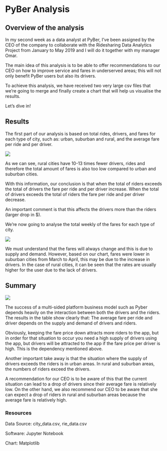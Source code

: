 # PyBer Analysis

## Overview of the analysis 

In my second week as a data analyst at PyBer, I’ve been assigned by the CEO of the company to collaborate with the Ridesharing Data Analytics Project from January to May 2019 and I will do it together with my manager Omar.

The main idea of this analysis is to be able to offer recommendations to our CEO on how to improve service and fares in underserved areas; this will not only benefit PyBer users but also its drivers.

To achieve this analysis, we have received two very large csv files that we’re going to merge and finally create a chart that will help us visualise the results.

Let’s dive in!

## Results

The first part of our analysis is based on total rides, drivers, and fares for each type of city, such as: urban, suburban and rural, and the average fare per ride and per driver.

![](totals.png)

As we can see, rural cities have 10-13 times fewer drivers, rides and therefore the total amount of fares is also too low compared to urban and suburban cities.

With this information, our conclusion is that when the total of riders exceeds the total of drivers the fare per ride and per driver increase.  When the total of drivers exceeds the total of riders the fare per ride and per driver decrease. 

An important comment is that this affects the drivers more than the riders (larger drop in $).

We’re now going to analyse the total weekly of the fares for each type of city.

![](weekly.png)

We must understand that the fares will always change and this is due to supply and demand. However, based on our chart, fares were lower in suburban cities from March to April, this may be due to the increase in drivers. In the case of rural cities, it can be seen that the rates are usually higher for the user due to the lack of drivers.
## Summary

![](chart.png)

The success of a multi-sided platform business model such as Pyber depends heavily on the interaction between both the drivers and the riders.
The results in the table show clearly that: The average fare per ride and driver depends on the supply and demand of drivers and riders. 

Obviously, keeping the fare price down attracts more riders to the app, but in order for that situation to occur you need a high supply of drivers using the app, but drivers will be attracted to the app if the fare price per driver is high. This is the dependency mentioned above.

Another important take away is that the situation where the supply of drivers exceeds the riders is in urban areas.
In rural and suburban areas, the numbers of riders exceed the drivers. 

A recommendation for our CEO is to be aware of this that the current situation can lead to a drop of drivers since their average fare is relatively low. 
On the other hand, we also recommend our CEO to be aware that she can expect a drop of riders in rural and suburban areas because the average fare is relatively high.

### Resources
Data Source: city_data.csv, rie_data.csv

Software: Jupyter Notebook 

Chart: Matplotlib

